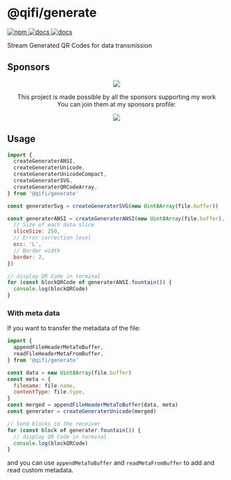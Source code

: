 # @qifi/generate

<!-- Some beautiful tags -->
<p align="left">
  <a href="https://www.npmjs.com/package/@qifi/generate">
    <img alt="npm" src="https://badgen.net/npm/v/@qifi/generate">
  </a>
  <a href="#usage">
    <img alt="docs" src="https://img.shields.io/badge/-docs%20%26%20demos-1e8a7a">
  </a>
  <a href="https://github.com/sponsors/LittleSound">
    <img alt="docs" src="https://img.shields.io/static/v1?label=Sponsor&message=%E2%9D%A4&logo=GitHub&color=%23fe8e86">
  </a>
</p>

Stream Generated QR Codes for data transmission

## Sponsors

<p align="center">
  <a href="https://github.com/sponsors/LittleSound">
    <img src="https://cdn.jsdelivr.net/gh/littlesound/sponsors/sponsors.svg"/>
  </a>
</p>

<p align="center">
  This project is made possible by all the sponsors supporting my work <br>
  You can join them at my sponsors profile:
</p>
<p align="center"><a href="https://github.com/sponsors/LittleSound"><img src="https://img.shields.io/static/v1?label=Sponsor&message=%E2%9D%A4&logo=GitHub&color=%23fe8e86&style=for-the-badge" /></a></p>

## Usage

```javascript
import {
  createGeneraterANSI,
  createGeneraterUnicode,
  createGeneraterUnicodeCompact,
  createGeneraterSVG,
  createGeneraterQRCodeArray,
} from '@qifi/generate'

const generaterSvg = createGeneraterSVG(new Uint8Array(file.buffer))

const generaterANSI = createGeneraterANSI(new Uint8Array(file.buffer), {
  // Size of each data slice
  sliceSize: 250,
  // Error correction level
  ecc: 'L',
  // Border width
  border: 2,
})

// display QR Code in terminal
for (const blockQRCode of generaterANSI.fountain()) {
  console.log(blockQRCode)
}

```

### With meta data

If you want to transfer the metadata of the file:

```javascript
import {
  appendFileHeaderMetaToBuffer,
  readFileHeaderMetaFromBuffer,
} from '@qifi/generate'

const data = new Uint8Array(file.buffer)
const meta = {
  filename: file.name,
  contentType: file.type,
}
const merged = appendFileHeaderMetaToBuffer(data, meta)
const generater = createGeneraterUnicode(merged)

// Send blocks to the receiver
for (const block of generater.fountain()) {
  // display QR Code in terminal
  console.log(blockQRCode)
}
```

and you can use `appendMetaToBuffer` and `readMetaFromBuffer` to add and read custom metadata.

